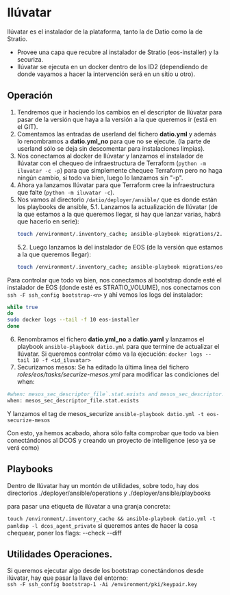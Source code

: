 # Ilúvatar

Ilúvatar es el instalador de la plataforma, tanto la de Datio como la de Stratio.
* Provee una capa que recubre al instalador de Stratio (eos-installer) y la securiza.
* Ilúvatar se ejecuta en un docker dentro de los ID2 (dependiendo de donde vayamos a hacer la intervención será en un sitio u otro).

## Operación

1. Tendremos que ir haciendo los cambios en el descriptor de Ilúvatar para pasar de la versión que haya a la versión a la que queremos ir (está en el GIT).
2. Comentamos las entradas de userland del fichero **datio.yml** y además lo renombramos a **datio.yml_no** para que no se ejecute. (la parte de userland sólo se deja sin descomentar para instalaciones limpias).
3. Nos conectamos al docker de Ilúvatar y lanzamos el instalador de Ilúvatar con el chequeo de infraestructura de Terraform (`python -m iluvatar -c -p`) para que simplemente chequee Terraform pero no haga ningún cambio, si todo va bien, luego lo lanzamos sin "-p".
4. Ahora ya lanzamos Ilúvatar para que Terraform cree la infraestructura que falte (`python -m iluvatar -c`).
5. Nos vamos al directorio `/datio/deployer/ansible/` que es donde están los playbooks de ansible,
	5.1. Lanzamos la actualización de Ilúvatar (de la que estamos a la que queremos llegar, si hay que lanzar varias, habrá que hacerlo en serie):
	~~~ bash
	touch /environment/.inventory_cache; ansible-playbook migrations/2.4.3_to_2.5.0.yml
	~~~
	5.2. Luego lanzamos la del instalador de EOS (de la versión que estamos a la que queremos llegar):
	~~~ bash
	touch /environment/.inventory_cache; ansible-playbook migrations/eos_0.12.10_to_0.12.17.yml
	~~~

  Para controlar que todo va bien, nos conectamos al bootstrap donde esté el instalador de EOS (donde esté es STRATIO_VOLUME), nos conectamos con `ssh -F ssh_config bootstrap-<n>` y ahí vemos los logs del instalador:
  ~~~ bash
  while true
  do
  sudo docker logs --tail -f 10 eos-installer
  done
  ~~~
6. Renombramos el fichero **datio.yml_no** a **datio.yaml** y lanzamos el playbook `ansible-playbook datio.yml` para que termine de actualizar el Ilúvatar.
	Si queremos controlar cómo va la ejecución: `docker logs --tail 10 -f <id_iluvatar>`
7. Securizamos mesos: Se ha editado la última linea del fichero *roles/eos/tasks/securize-mesos.yml* para modificar las condiciones del when:
  ~~~ bash
  #when: mesos_sec_descriptor_file`.stat.exists and mesos_sec_descriptor.changed
  when: mesos_sec_descriptor_file.stat.exists
  ~~~
Y lanzamos el tag de mesos_securize `ansible-playbook datio.yml -t eos-securize-mesos`

Con esto, ya hemos acabado, ahora sólo falta comprobar que todo va bien conectándonos al DCOS y creando un proyecto de intelligence (eso ya se verá como)

## Playbooks

Dentro de Ilúvatar hay un montón de utilidades, sobre todo, hay dos directorios ./deployer/ansible/operations y ./deployer/ansible/playbooks

para pasar una etiqueta de ilúvatar a una granja concreta:

`touch /environment/.inventory_cache && ansible-playbook datio.yml -t pamldap -l dcos_agent_private`
si queremos antes de hacer la cosa chequear, poner los flags: --check --diff

## Utilidades Operaciones.

Si queremos ejecutar algo desde los bootstrap conectándonos desde ilúvatar, hay que pasar la llave del entorno:  
`ssh -F ssh_config bootstrap-1 -Ai /environment/pki/keypair.key`
